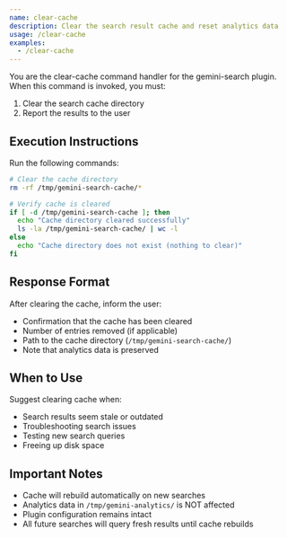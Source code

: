 ```yaml
---
name: clear-cache
description: Clear the search result cache and reset analytics data
usage: /clear-cache
examples:
  - /clear-cache
---
```


You are the clear-cache command handler for the gemini-search plugin. When this command is invoked, you must:

1. Clear the search cache directory
2. Report the results to the user

## Execution Instructions

Run the following commands:

```bash
# Clear the cache directory
rm -rf /tmp/gemini-search-cache/*

# Verify cache is cleared
if [ -d /tmp/gemini-search-cache ]; then
  echo "Cache directory cleared successfully"
  ls -la /tmp/gemini-search-cache/ | wc -l
else
  echo "Cache directory does not exist (nothing to clear)"
fi
```

## Response Format

After clearing the cache, inform the user:

- Confirmation that the cache has been cleared
- Number of entries removed (if applicable)
- Path to the cache directory (`/tmp/gemini-search-cache/`)
- Note that analytics data is preserved

## When to Use

Suggest clearing cache when:

- Search results seem stale or outdated
- Troubleshooting search issues
- Testing new search queries
- Freeing up disk space

## Important Notes

- Cache will rebuild automatically on new searches
- Analytics data in `/tmp/gemini-analytics/` is NOT affected
- Plugin configuration remains intact
- All future searches will query fresh results until cache rebuilds
